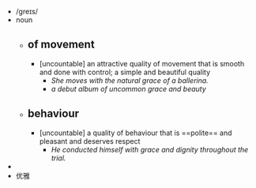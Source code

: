- /ɡreɪs/
- noun
	- ## of movement
		- [uncountable] an attractive quality of movement that is smooth and done with control; a simple and beautiful quality
			- *She moves with the natural grace of a ballerina.*
			- *a debut album of uncommon grace and beauty*
	- ## behaviour
		- [uncountable] a quality of behaviour that is ==polite== and pleasant and deserves respect
			- *He conducted himself with grace and dignity throughout the trial.*
-
- 优雅